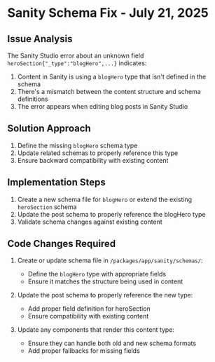 # Sanity Schema Fix - July 21, 2025

## Issue Analysis

The Sanity Studio error about an unknown field `heroSection{"_type":"blogHero",...}` indicates:

1. Content in Sanity is using a `blogHero` type that isn't defined in the schema
2. There's a mismatch between the content structure and schema definitions
3. The error appears when editing blog posts in Sanity Studio

## Solution Approach

1. Define the missing `blogHero` schema type
2. Update related schemas to properly reference this type
3. Ensure backward compatibility with existing content

## Implementation Steps

1. Create a new schema file for `blogHero` or extend the existing `heroSection` schema
2. Update the post schema to properly reference the blogHero type
3. Validate schema changes against existing content

## Code Changes Required

1. Create or update schema file in `/packages/app/sanity/schemas/`:
   - Define the `blogHero` type with appropriate fields
   - Ensure it matches the structure being used in content

2. Update the post schema to properly reference the new type:
   - Add proper field definition for heroSection
   - Ensure compatibility with existing content

3. Update any components that render this content type:
   - Ensure they can handle both old and new schema formats
   - Add proper fallbacks for missing fields